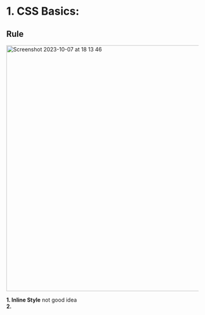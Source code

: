 # 1. CSS Basics:
## Rule
<img width="642" alt="Screenshot 2023-10-07 at 18 13 46" src="https://github.com/Fanpeng-L/FullStack-Learning-Notes/assets/90544605/d3e64732-0839-41ae-837d-e60840c2fcf5">

**1. Inline Style** not good idea  
**2. <style> element**  
**3. style.css external stylesheet**✅  

## color system:  
- RGB  
- hexadecimal  

## Absolute & Relative units  
<img width="545" alt="Screenshot 2023-10-07 at 19 34 21" src="https://github.com/Fanpeng-L/FullStack-Learning-Notes/assets/90544605/ae479fa4-07cc-4d89-99c3-b38c23480652">  

Absolute units is not recommended used for responsive websites.

## (1) CSS Selectors
- universal
- element
- ,  (select several elements at the same time)
- \# (ID selector)
- .  (class selector)
- space descendent selector
- \+ (adjecent)
- \> (direct child)
- input[type="password"]  attribute selector
- : pseudo class -- states (checked, active, hover...)
- :: pseudo elements --- specific parts of an element

## (2) cascade & specificity
The order in styles matters.  
when multiple rules apply to the same element, the more specific selector "wins".   
<img width="622" alt="Screenshot 2023-10-07 at 23 35 43" src="https://github.com/Fanpeng-L/FullStack-Learning-Notes/assets/90544605/33573f3f-d511-4dae-a521-5c2b51213a50">

## (3) inheritance
some elements are inheritable, some not.

## (4) box model  
### border
border-width; border-color; border-style  
<img width="313" alt="Screenshot 2023-10-07 at 23 47 20" src="https://github.com/Fanpeng-L/FullStack-Learning-Notes/assets/90544605/58825360-5dcb-49e3-9641-b1ae02c6a8ce"> looks like👉:
<img width="321" alt="Screenshot 2023-10-07 at 23 48 18" src="https://github.com/Fanpeng-L/FullStack-Learning-Notes/assets/90544605/4b8acf9f-af75-476b-8799-7ca837b30051">

<img width="601" alt="Screenshot 2023-10-08 at 00 08 09" src="https://github.com/Fanpeng-L/FullStack-Learning-Notes/assets/90544605/184b28a1-bd59-4647-bde3-311b914cdfb7">

💡`body` has defaulf margin, so we can set to 0 when we start to style the CSS.

### display property
- display: inline  
- display: block  
change the take up space.  
<img width="801" alt="Screenshot 2023-10-08 at 00 18 45" src="https://github.com/Fanpeng-L/FullStack-Learning-Notes/assets/90544605/0768af25-81e8-4209-8973-5b6d249807a3">

## (5) Relative Units
### percentage:  
<img width="499" alt="Screenshot 2023-10-08 at 00 26 13" src="https://github.com/Fanpeng-L/FullStack-Learning-Notes/assets/90544605/f32f6a71-b3bb-4912-9128-2cdf617e869b">

### em
<img width="481" alt="Screenshot 2023-10-08 at 00 31 25" src="https://github.com/Fanpeng-L/FullStack-Learning-Notes/assets/90544605/c80902d4-fbc3-4b34-a2ee-10bed7b6513a">

one problem em can cause is:  
<img width="230" alt="Screenshot 2023-10-08 at 00 38 06" src="https://github.com/Fanpeng-L/FullStack-Learning-Notes/assets/90544605/6c4b4d5f-d7d8-4cce-8d0f-1088c1cd3550">

### rem
<img width="482" alt="Screenshot 2023-10-08 at 00 36 45" src="https://github.com/Fanpeng-L/FullStack-Learning-Notes/assets/90544605/ea5df885-35b2-4046-8970-6f5b64628623">

# 2. CSS Properties

## opacity & alpha channel
<img width="350" alt="Screenshot 2023-10-08 at 16 46 10" src="https://github.com/Fanpeng-L/FullStack-Learning-Notes/assets/90544605/83677a25-1b8f-4eed-b7ba-c7a5dcd066f8">

## position
- static
- relative
- absolute (depend on the parent position property)
- fixed
- sticky

## transition
it includes: transition-property, transition-duration, transition-timing-function, and transition-delay.

## transform - also applies to its children
- rotate()
- scale()
- translate()
- skew()  

<img width="197" alt="Screenshot 2023-10-08 at 18 56 57" src="https://github.com/Fanpeng-L/FullStack-Learning-Notes/assets/90544605/31a39431-8b41-4a12-b50f-37ccac1238ef">

# 3. responsive & flexbox
## flexbox
- flex-direction  
<img width="588" alt="Screenshot 2023-10-08 at 19 20 49" src="https://github.com/Fanpeng-L/FullStack-Learning-Notes/assets/90544605/8db687e9-ab39-4b06-943d-2ea4592bf732">
<img width="581" alt="Screenshot 2023-10-08 at 19 25 43" src="https://github.com/Fanpeng-L/FullStack-Learning-Notes/assets/90544605/e62e6294-7ca1-45ff-94c0-450b879f8f92">

- justify-content (main axis)
- flex-wrap 
- align-items (cross axis)
- align-content (only has effect on flex-wrap)
- align-self
- flex-basis
- flex-grow
- flex-shrink

👇 
flex: 1 1 600px   // grow, shrink, basis

## responsive: media queries
@media min-width:




